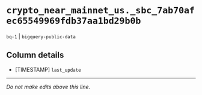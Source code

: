 # `crypto_near_mainnet_us._sbc_7ab70afec65549969fdb37aa1bd29b0b`
`bq-1` | `bigquery-public-data`

## Column details
* [TIMESTAMP] `last_update`

-------------------------------------------------------------------------------
*Do not make edits above this line.*
